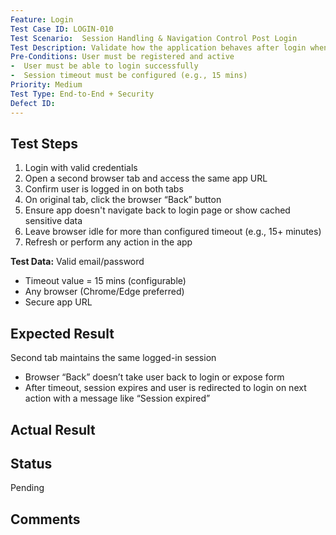 ```yaml
---
Feature: Login
Test Case ID: LOGIN-010
Test Scenario: 	Session Handling & Navigation Control Post Login
Test Description: Validate how the application behaves after login when navigating across tabs, using browser back button, and during idle timeout. Ensures session security and smooth navigation.
Pre-Conditions: User must be registered and active
-  User must be able to login successfully
-  Session timeout must be configured (e.g., 15 mins)
Priority: Medium
Test Type: End-to-End + Security
Defect ID: 
---
```


## Test Steps
1. Login with valid credentials
2. Open a second browser tab and access the same app URL
3. Confirm user is logged in on both tabs
4. On original tab, click the browser “Back” button
5. Ensure app doesn't navigate back to login page or show cached sensitive data
6. Leave browser idle for more than configured timeout (e.g., 15+ minutes)
7. Refresh or perform any action in the app

**Test Data:** Valid email/password
- Timeout value = 15 mins (configurable)
- Any browser (Chrome/Edge preferred)
- Secure app URL

## Expected Result
Second tab maintains the same logged-in session
- Browser “Back” doesn’t take user back to login or expose form
- After timeout, session expires and user is redirected to login on next action with a message like “Session expired”

## Actual Result


## Status
Pending

## Comments

